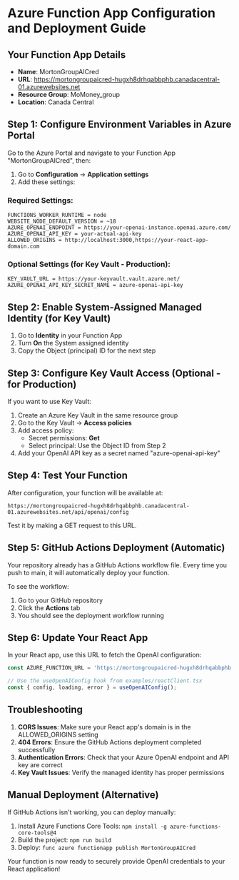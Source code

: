 # Azure Function App Configuration and Deployment Guide

## Your Function App Details
- **Name**: MortonGroupAICred
- **URL**: https://mortongroupaicred-hugxh8drhqabbphb.canadacentral-01.azurewebsites.net
- **Resource Group**: MoMoney_group
- **Location**: Canada Central

## Step 1: Configure Environment Variables in Azure Portal

Go to the Azure Portal and navigate to your Function App "MortonGroupAICred", then:

1. Go to **Configuration** → **Application settings**
2. Add these settings:

### Required Settings:
```
FUNCTIONS_WORKER_RUNTIME = node
WEBSITE_NODE_DEFAULT_VERSION = ~18
AZURE_OPENAI_ENDPOINT = https://your-openai-instance.openai.azure.com/
AZURE_OPENAI_API_KEY = your-actual-api-key
ALLOWED_ORIGINS = http://localhost:3000,https://your-react-app-domain.com
```

### Optional Settings (for Key Vault - Production):
```
KEY_VAULT_URL = https://your-keyvault.vault.azure.net/
AZURE_OPENAI_API_KEY_SECRET_NAME = azure-openai-api-key
```

## Step 2: Enable System-Assigned Managed Identity (for Key Vault)

1. Go to **Identity** in your Function App
2. Turn **On** the System assigned identity
3. Copy the Object (principal) ID for the next step

## Step 3: Configure Key Vault Access (Optional - for Production)

If you want to use Key Vault:

1. Create an Azure Key Vault in the same resource group
2. Go to the Key Vault → **Access policies**
3. Add access policy:
   - Secret permissions: **Get**
   - Select principal: Use the Object ID from Step 2
4. Add your OpenAI API key as a secret named "azure-openai-api-key"

## Step 4: Test Your Function

After configuration, your function will be available at:
```
https://mortongroupaicred-hugxh8drhqabbphb.canadacentral-01.azurewebsites.net/api/openai/config
```

Test it by making a GET request to this URL.

## Step 5: GitHub Actions Deployment (Automatic)

Your repository already has a GitHub Actions workflow file. Every time you push to main, it will automatically deploy your function.

To see the workflow:
1. Go to your GitHub repository
2. Click the **Actions** tab
3. You should see the deployment workflow running

## Step 6: Update Your React App

In your React app, use this URL to fetch the OpenAI configuration:

```typescript
const AZURE_FUNCTION_URL = 'https://mortongroupaicred-hugxh8drhqabbphb.canadacentral-01.azurewebsites.net/api/openai/config';

// Use the useOpenAIConfig hook from examples/reactClient.tsx
const { config, loading, error } = useOpenAIConfig();
```

## Troubleshooting

1. **CORS Issues**: Make sure your React app's domain is in the ALLOWED_ORIGINS setting
2. **404 Errors**: Ensure the GitHub Actions deployment completed successfully
3. **Authentication Errors**: Check that your Azure OpenAI endpoint and API key are correct
4. **Key Vault Issues**: Verify the managed identity has proper permissions

## Manual Deployment (Alternative)

If GitHub Actions isn't working, you can deploy manually:

1. Install Azure Functions Core Tools: `npm install -g azure-functions-core-tools@4`
2. Build the project: `npm run build`
3. Deploy: `func azure functionapp publish MortonGroupAICred`

Your function is now ready to securely provide OpenAI credentials to your React application!
